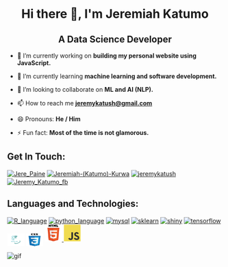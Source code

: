 <!--
**Jeremiah-Katumo/Jeremiah-Katumo** is a ✨ _special_ ✨ repository because its `README.md` (this file) appears on your GitHub profile.

Here are some ideas to get you started:

- 🔭 I’m currently working **on building my personal website using JavaScript.** 
- 🌱 I’m currently learning **software development and machine learning.**
- 👯 I’m looking to collaborate on ...
- 🤔 I’m looking for help with ...
- 💬 Ask me about ...
- 📫 How to reach me: ...
- 😄 Pronouns: ...
- ⚡ Fun fact: ...
-->
<h1 align="center">Hi there 👋, I'm Jeremiah Katumo</h1>
<h2 align="center">A Data Science Developer</h2>

- 🔭 I’m currently working on **building my personal website using JavaScript.**

- 🌱 I’m currently learning **machine learning and software development.**

- 👯 I’m looking to collaborate on **ML and AI (NLP).**

- 📫 How to reach me **jeremykatush@gmail.com**

- 😄 Pronouns: **He / Him** 

- ⚡ Fun fact: **Most of the time is not glamorous.**

<h2 align="left">Get In Touch:</h2>
<p align="left">
  <a href="https://twitter.com/Jere_Paine" target="blank"><img align="center" src="https://user-images.githubusercontent.com/92439632/221667339-59ff9073-4a09-47e2-bc8e-efc2621524a7.png" alt="Jere_Paine" height=30px width=40px /></a>
    <a href="https://www.linkedin.com/in/jeremiah-kurwa-27556b230" target="blank"><img align="center" src="https://user-images.githubusercontent.com/92439632/221670637-d7850852-59d7-48aa-8e79-b2806fdffa11.png" alt="Jeremiah-(Katumo)-Kurwa" height=30px width=40px /></a>
    <a href="https://medium.com/@jeremykatush" target="blank"><img align="center" src="https://user-images.githubusercontent.com/92439632/221672856-68d405fb-20fb-48f9-9988-03a232f08675.png" alt="jeremykatush" height=30px width=40px /></a>
  <a href="https://m.facebook.com/people/Jeremy-Katumo/100008984710713" target="blank"><img align="center" src="https://user-images.githubusercontent.com/92439632/221669102-1bb9b1f4-7d01-4e68-ab8d-4b52963ba258.png" alt="Jeremy_Katumo_fb" height=30px width=40px /></a>
</p>

<h2 align="left">Languages and Technologies:</h2>
<p align="left">
  <a href="https://www.r-project.org/about.html" target="blank"><img align="center" src="https://user-images.githubusercontent.com/92439632/221678394-4d426734-62e6-400e-b1bb-94eea8e39368.png" alt="R_language" height=30px width=40px /></a>
  <a href="https://www.python.org" target="blank"><img align="center" src="https://user-images.githubusercontent.com/92439632/221679056-f734f5fd-3217-42b6-9863-30d3754c3b72.png" alt="python_language" height=30px width=40px /></a>
  <a href="https://www.mysql.com" target="blank"><img align="center" src="https://user-images.githubusercontent.com/92439632/221679786-d08cf1a4-1bd6-42a2-88ca-ce7cb1a92829.png" alt="mysql" height=30px width=40px /></a>
  <a href="https://scikit-learn.org" target="blank"><img align="center" src="https://upload.wikimedia.org/wikipedia/commons/0/05/Scikit_learn_logo_small.svg" alt="sklearn" height=30px width=40px /></a>
  <a href="https://shiny.rstudio.com" target="blank"><img align="center" src="https://www.worldbank.org/content/dam/photos/780x439/2021/apr/Shiny-logo.png" alt="shiny" height=30px width=50px /></a>
  <a href="https://www.tensorflow.org" target="blank"><img align="center" src="https://www.vectorlogo.zone/logos/tensorflow/tensorflow-icon.svg" alt="tensorflow" height=30px width=40px /></a>
  <a href="https://www.fast.ai" target="blank"><img align="center" src="https://github.com/fastai/logos/blob/main/fastai_small.png" alt="fastai_icon" height=30px width=40px /></a>
  <a href="https://www.w3schools.com/css/css_website_layout.asp" target="blank"><img align="center" src="https://raw.githubusercontent.com/devicons/devicon/master/icons/css3/css3-original-wordmark.svg" alt="css_image" height=30px width=40px /></a>
  <a href="https://www.w3.org/html/" target="_blank" rel="noreferrer"> <img src="https://raw.githubusercontent.com/devicons/devicon/master/icons/html5/html5-original-wordmark.svg" alt="html5" width="40" height="40"/> </a>
  <a href="https://developer.mozilla.org/en-US/docs/Web/JavaScript" target="_blank" rel="noreferrer"> <img src="https://raw.githubusercontent.com/devicons/devicon/master/icons/javascript/javascript-original.svg" alt="javascript" width="40" height="40"/> </a>
</p>

![gif](https://media.giphy.com/media/3osxYc2axjCJNsCXyE/giphy.gif)
